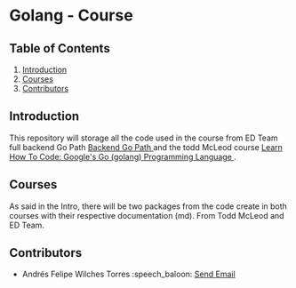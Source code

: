 # Golang - Course

## Table of Contents

1. [Introduction](#introduction)
2. [Courses](#courses)
3. [Contributors](#contributors)

## Introduction

This repository will storage all the code used in the course from ED Team full backend Go Path [Backend Go Path
](https://ed.team/backend/go) and the todd McLeod course [Learn How To Code: Google's Go (golang) Programming Language
](https://www.udemy.com/course/learn-how-to-code/learn/lecture/37482440#overview).

## Courses

As said in the Intro, there will be two packages from the code create in both courses with their respective documentation (md). From Todd McLeod and ED Team.

## Contributors

- Andrés Felipe Wilches Torres :speech_baloon: [Send Email](mailto:andresfwilchestdev@gmail.com)
